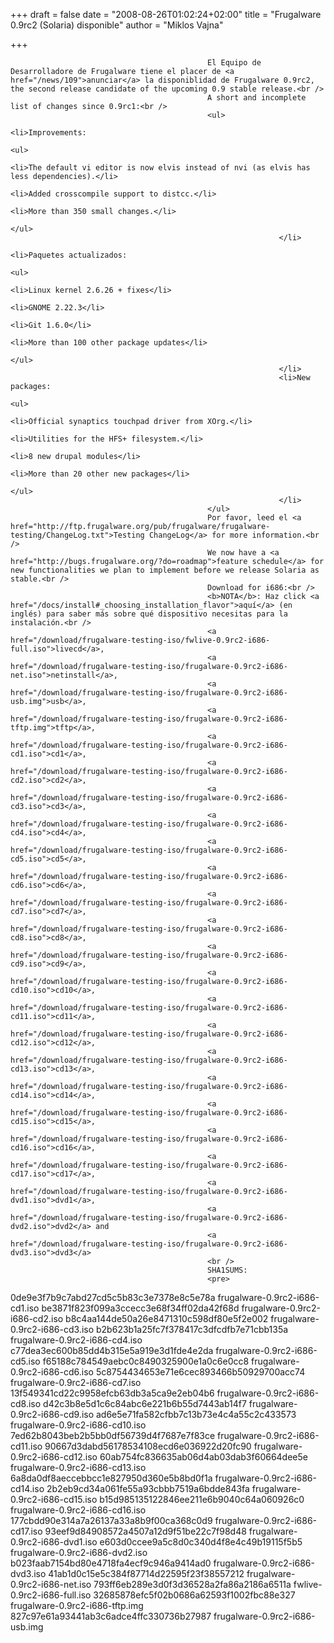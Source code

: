 
+++
draft = false
date = "2008-08-26T01:02:24+02:00"
title = "Frugalware 0.9rc2 (Solaria) disponible"
author = "Miklos Vajna"

+++

                                                El Equipo de Desarrolladore de Frugalware tiene el placer de <a href="/news/109">anunciar</a> la disponiblidad de Frugalware 0.9rc2, the second release candidate of the upcoming 0.9 stable release.<br />
                                                A short and incomplete list of changes since 0.9rc1:<br />
                                                <ul>
                                                                <li>Improvements:
                                                                                <ul>
                                                                                                <li>The default vi editor is now elvis instead of nvi (as elvis has less dependencies).</li>
                                                                                                <li>Added crosscompile support to distcc.</li>
                                                                                                <li>More than 350 small changes.</li>
                                                                                </ul>
                                                                </li>
                                                                <li>Paquetes actualizados:
                                                                                <ul>
                                                                                                <li>Linux kernel 2.6.26 + fixes</li>
                                                                                                <li>GNOME 2.22.3</li>
                                                                                                <li>Git 1.6.0</li>
                                                                                                <li>More than 100 other package updates</li>
                                                                                </ul>
                                                                </li>
                                                                <li>New packages:
                                                                                <ul>
                                                                                                <li>Official synaptics touchpad driver from XOrg.</li>
                                                                                                <li>Utilities for the HFS+ filesystem.</li>
                                                                                                <li>8 new drupal modules</li>
                                                                                                <li>More than 20 other new packages</li>
                                                                                </ul>
                                                                </li>
                                                </ul>
                                                Por favor, leed el <a href="http://ftp.frugalware.org/pub/frugalware/frugalware-testing/ChangeLog.txt">Testing ChangeLog</a> for more information.<br />
                                                We now have a <a href="http://bugs.frugalware.org/?do=roadmap">feature schedule</a> for new functionalities we plan to implement before we release Solaria as stable.<br />
                                                Download for i686:<br />
                                                <b>NOTA</b>: Haz click <a href="/docs/install#_choosing_installation_flavor">aquí</a> (en inglés) para saber más sobre qué dispositivo necesitas para la instalación.<br />
                                                <a href="/download/frugalware-testing-iso/fwlive-0.9rc2-i686-full.iso">livecd</a>,
                                                <a href="/download/frugalware-testing-iso/frugalware-0.9rc2-i686-net.iso">netinstall</a>,
                                                <a href="/download/frugalware-testing-iso/frugalware-0.9rc2-i686-usb.img">usb</a>,
                                                <a href="/download/frugalware-testing-iso/frugalware-0.9rc2-i686-tftp.img">tftp</a>,
                                                <a href="/download/frugalware-testing-iso/frugalware-0.9rc2-i686-cd1.iso">cd1</a>,
                                                <a href="/download/frugalware-testing-iso/frugalware-0.9rc2-i686-cd2.iso">cd2</a>,
                                                <a href="/download/frugalware-testing-iso/frugalware-0.9rc2-i686-cd3.iso">cd3</a>,
                                                <a href="/download/frugalware-testing-iso/frugalware-0.9rc2-i686-cd4.iso">cd4</a>,
                                                <a href="/download/frugalware-testing-iso/frugalware-0.9rc2-i686-cd5.iso">cd5</a>,
                                                <a href="/download/frugalware-testing-iso/frugalware-0.9rc2-i686-cd6.iso">cd6</a>,
                                                <a href="/download/frugalware-testing-iso/frugalware-0.9rc2-i686-cd7.iso">cd7</a>,
                                                <a href="/download/frugalware-testing-iso/frugalware-0.9rc2-i686-cd8.iso">cd8</a>,
                                                <a href="/download/frugalware-testing-iso/frugalware-0.9rc2-i686-cd9.iso">cd9</a>,
                                                <a href="/download/frugalware-testing-iso/frugalware-0.9rc2-i686-cd10.iso">cd10</a>,
                                                <a href="/download/frugalware-testing-iso/frugalware-0.9rc2-i686-cd11.iso">cd11</a>,
                                                <a href="/download/frugalware-testing-iso/frugalware-0.9rc2-i686-cd12.iso">cd12</a>,
                                                <a href="/download/frugalware-testing-iso/frugalware-0.9rc2-i686-cd13.iso">cd13</a>,
                                                <a href="/download/frugalware-testing-iso/frugalware-0.9rc2-i686-cd14.iso">cd14</a>,
                                                <a href="/download/frugalware-testing-iso/frugalware-0.9rc2-i686-cd15.iso">cd15</a>,
                                                <a href="/download/frugalware-testing-iso/frugalware-0.9rc2-i686-cd16.iso">cd16</a>,
                                                <a href="/download/frugalware-testing-iso/frugalware-0.9rc2-i686-cd17.iso">cd17</a>,
                                                <a href="/download/frugalware-testing-iso/frugalware-0.9rc2-i686-dvd1.iso">dvd1</a>,
                                                <a href="/download/frugalware-testing-iso/frugalware-0.9rc2-i686-dvd2.iso">dvd2</a> and
                                                <a href="/download/frugalware-testing-iso/frugalware-0.9rc2-i686-dvd3.iso">dvd3</a>
                                                <br />
                                                SHA1SUMS:
                                                <pre>
0de9e3f7b9c7abd27cd5c5b83c3e7378e8c5e78a  frugalware-0.9rc2-i686-cd1.iso
be3871f823f099a3ccecc3e68f34ff02da42f68d  frugalware-0.9rc2-i686-cd2.iso
b8c4aa144de50a26e8471310c598df80e5f2e002  frugalware-0.9rc2-i686-cd3.iso
b2b623b1a25fc7f378417c3dfcdfb7e71cbb135a  frugalware-0.9rc2-i686-cd4.iso
c77dea3ec600b85dd4b315e5a919e3d1fde4e2da  frugalware-0.9rc2-i686-cd5.iso
f65188c784549aebc0c8490325900e1a0c6e0cc8  frugalware-0.9rc2-i686-cd6.iso
5c8754434653e71e6cec893466b50929700acc74  frugalware-0.9rc2-i686-cd7.iso
13f549341cd22c9958efcb63db3a5ca9e2eb04b6  frugalware-0.9rc2-i686-cd8.iso
d42c3b8e5d1c6c84abc6e221b6b55d7443ab14f7  frugalware-0.9rc2-i686-cd9.iso
ad6e5e71fa582cfbb7c13b73e4c4a55c2c433573  frugalware-0.9rc2-i686-cd10.iso
7ed62b8043beb2b5bb0df56739d4f7687e7f83ce  frugalware-0.9rc2-i686-cd11.iso
90667d3dabd56178534108ecd6e036922d20fc90  frugalware-0.9rc2-i686-cd12.iso
60ab754fc836635ab06d4ab03dab3f60664dee5e  frugalware-0.9rc2-i686-cd13.iso
6a8da0df8aeccebbcc1e827950d360e5b8bd0f1a  frugalware-0.9rc2-i686-cd14.iso
2b2eb9cd34a061fe55a93cbbb7519a6bdde843fa  frugalware-0.9rc2-i686-cd15.iso
b15d985135122846ee211e6b9040c64a060926c0  frugalware-0.9rc2-i686-cd16.iso
177cbdd90e314a7a26137a33a8b9f00ca368c0d9  frugalware-0.9rc2-i686-cd17.iso
93eef9d84908572a4507a12d9f51be22c7f98d48  frugalware-0.9rc2-i686-dvd1.iso
e603d0ccee9a5c8d0c340d4f8e4c49b19115f5b5  frugalware-0.9rc2-i686-dvd2.iso
b023faab7154bd80e4718fa4ecf9c946a9414ad0  frugalware-0.9rc2-i686-dvd3.iso
41ab1d0c15e5c384f87714d22595f23f38557212  frugalware-0.9rc2-i686-net.iso
793ff6eb289e3d0f3d36528a2fa86a2186a6511a  fwlive-0.9rc2-i686-full.iso
32685878efc5f02b0686a62593f1002fbc88e327  frugalware-0.9rc2-i686-tftp.img
827c97e61a93441ab3c6adce4ffc330736b27987  frugalware-0.9rc2-i686-usb.img
                                                </pre>
                                                
                                